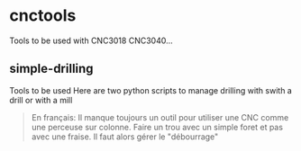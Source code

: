 # cnctools
Tools to be used with CNC3018 CNC3040...
## simple-drilling 
Tools to be used 
Here are two python scripts to manage drilling with swith a drill or with a mill
>En français:
>Il manque toujours un outil pour utiliser une CNC comme une perceuse sur colonne.
>Faire un trou avec un simple foret et pas avec une fraise. Il faut alors gérer le "débourrage"

